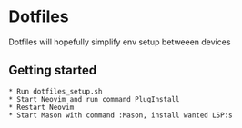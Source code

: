 # Dotfiles
Dotfiles will hopefully simplify env setup betweeen devices

## Getting started
    * Run dotfiles_setup.sh
    * Start Neovim and run command PlugInstall
    * Restart Neovim
    * Start Mason with command :Mason, install wanted LSP:s
